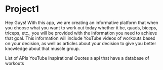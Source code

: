 # Project1



Hey Guys! 
With this app, we are creating an informative platform that when you choose what you want to work out today whether it be, quads, biceps, triceps, etc., you will be provided with the information you need to achieve that goal. This information will include YouTube videos of workouts based on your decision, as well as articles about your decision to give you better knowledge about that muscle group. 















List of APIs
YouTube 
Inspirational Quotes 
a api that have a database of workouts 





